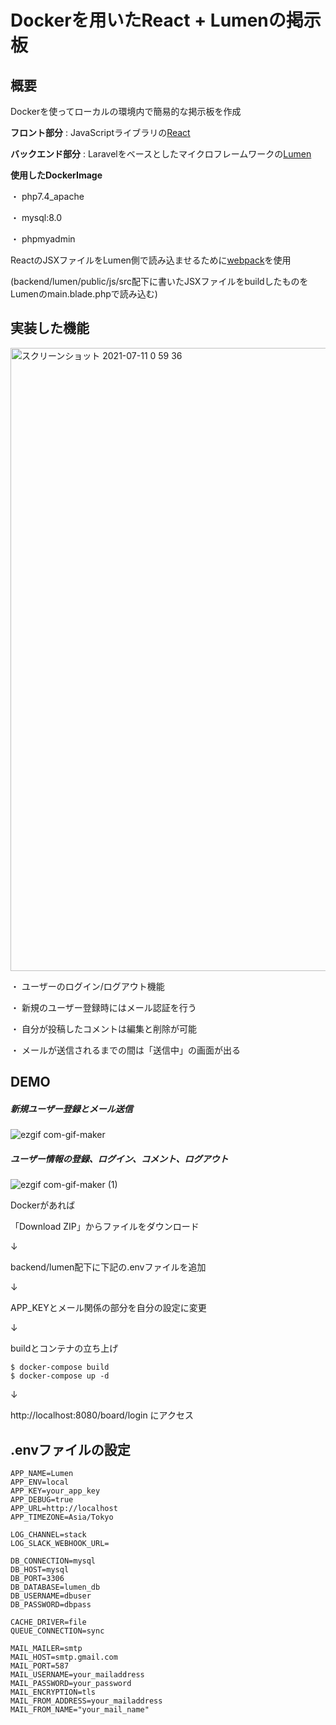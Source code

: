 # Dockerを用いたReact + Lumenの掲示板

## 概要
Dockerを使ってローカルの環境内で簡易的な掲示板を作成

**フロント部分** : JavaScriptライブラリの[React](https://ja.reactjs.org/)

**バックエンド部分** : Laravelをベースとしたマイクロフレームワークの[Lumen](https://lumen.laravel.com/)

**使用したDockerImage**
 
・ php7.4_apache

・ mysql:8.0

・ phpmyadmin

ReactのJSXファイルをLumen側で読み込ませるために[webpack](https://ics.media/entry/16028/#webpack-babel-react)を使用

(backend/lumen/public/js/src配下に書いたJSXファイルをbuildしたものをLumenのmain.blade.phpで読み込む)

## 実装した機能

<img width="997" alt="スクリーンショット 2021-07-11 0 59 36" src="https://user-images.githubusercontent.com/73343411/125169137-c393c800-e1e3-11eb-873f-2aa799381f0d.png">


・ ユーザーのログイン/ログアウト機能

・ 新規のユーザー登録時にはメール認証を行う

・ 自分が投稿したコメントは編集と削除が可能

・ メールが送信されるまでの間は「送信中」の画面が出る

## DEMO

##### 新規ユーザー登録とメール送信

![ezgif com-gif-maker](https://user-images.githubusercontent.com/73343411/125170087-24bd9a80-e1e8-11eb-94a2-89f0f14997cd.gif)

##### ユーザー情報の登録、ログイン、コメント、ログアウト

![ezgif com-gif-maker (1)](https://user-images.githubusercontent.com/73343411/125171425-29d21800-e1ef-11eb-9ee6-ef0d8b9894be.gif)

Dockerがあれば

「Download ZIP」からファイルをダウンロード

↓

backend/lumen配下に下記の.envファイルを追加

↓

APP_KEYとメール関係の部分を自分の設定に変更

↓

buildとコンテナの立ち上げ

```
$ docker-compose build
$ docker-compose up -d
```

↓

http://localhost:8080/board/login にアクセス

## .envファイルの設定

```.env
APP_NAME=Lumen
APP_ENV=local
APP_KEY=your_app_key
APP_DEBUG=true
APP_URL=http://localhost
APP_TIMEZONE=Asia/Tokyo

LOG_CHANNEL=stack
LOG_SLACK_WEBHOOK_URL=

DB_CONNECTION=mysql
DB_HOST=mysql
DB_PORT=3306
DB_DATABASE=lumen_db
DB_USERNAME=dbuser
DB_PASSWORD=dbpass

CACHE_DRIVER=file
QUEUE_CONNECTION=sync

MAIL_MAILER=smtp
MAIL_HOST=smtp.gmail.com
MAIL_PORT=587
MAIL_USERNAME=your_mailaddress
MAIL_PASSWORD=your_password
MAIL_ENCRYPTION=tls
MAIL_FROM_ADDRESS=your_mailaddress
MAIL_FROM_NAME="your_mail_name"
```

